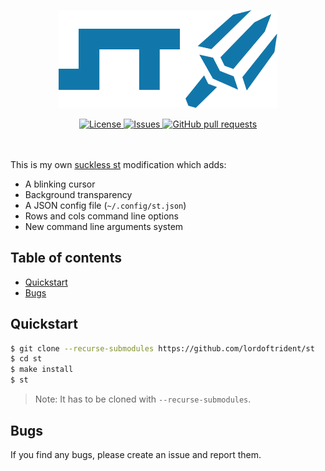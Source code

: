 <p align="center"><img width="350px" src="./res/logo.png"></p>
<p align="center">
	<a href="./LICENSE">
		<img alt="License" src="https://img.shields.io/badge/license-X11-26c374?style=for-the-badge">
	</a>
	<a href="https://github.com/LordOfTrident/st/issues">
		<img alt="Issues" src="https://img.shields.io/github/issues/LordOfTrident/st?style=for-the-badge&color=4f79e4">
	</a>
	<a href="https://github.com/LordOfTrident/st/pulls">
		<img alt="GitHub pull requests" src="https://img.shields.io/github/issues-pr/LordOfTrident/st?style=for-the-badge&color=4f79e4">
	</a>
	<br><br><br>
</p>

This is my own [suckless st](https://st.suckless.org/) modification which adds:
- A blinking cursor
- Background transparency
- A JSON config file (`~/.config/st.json`)
- Rows and cols command line options
- New command line arguments system

## Table of contents
* [Quickstart](#quickstart)
* [Bugs](#bugs)

## Quickstart
```sh
$ git clone --recurse-submodules https://github.com/lordoftrident/st
$ cd st
$ make install
$ st
```

> Note: It has to be cloned with `--recurse-submodules`.

## Bugs
If you find any bugs, please create an issue and report them.
